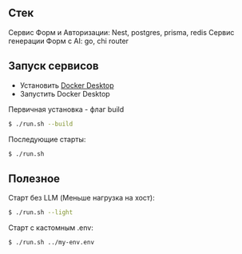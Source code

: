 ## Стек

Сервис Форм и Авторизации: Nest, postgres, prisma, redis
Сервис генерации Форм с AI: go, chi router

## Запуск сервисов

- Установить [Docker Desktop](https://www.docker.com/get-started/)
- Запустить Docker Desktop

Первичная установка - флаг build

```bash
$ ./run.sh --build
```

Последующие старты:

```bash
$ ./run.sh
```

## Полезное

Старт без LLM (Меньше нагрузка на хост):

```bash
$ ./run.sh --light
```

Старт с каcтомным .env:

```bash
$ ./run.sh ../my-env.env
```
